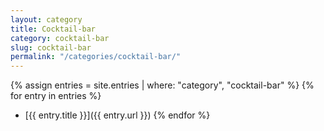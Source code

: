 ```yaml
---
layout: category
title: Cocktail-bar
category: cocktail-bar
slug: cocktail-bar
permalink: "/categories/cocktail-bar/"
---
```


{% assign entries = site.entries | where: "category", "cocktail-bar" %}
{% for entry in entries %}
- [{{ entry.title }}]({{ entry.url }})
{% endfor %}

